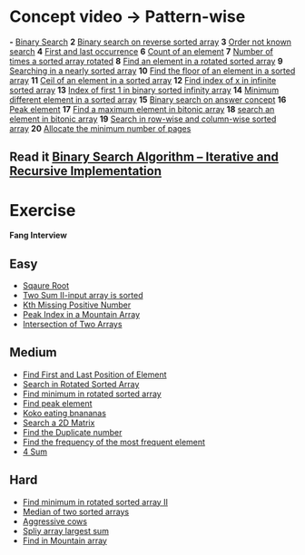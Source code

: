 # Concept video -> Pattern-wise

**-**  [Binary Search](https://youtu.be/QNGL_t_o_QA?si=XYF6nZ_LfKbGJcvM)
**2** [Binary search on reverse sorted array](https://youtu.be/YbkELwnGRdo?si=HEN-WArlct2A-1s9)
**3** [Order not known search](https://youtu.be/gY2b-Q6wDEM?si=K1Eo9mgsRo9-yXOC)
**4** [First and last occurrence](https://youtu.be/zr_AoTxzn0Y?si=VU9hovNMv5fPkd5C)
**6** [Count of an element](https://youtu.be/Ru_HhBFV3Xo?si=py6z9xlQsrMiouJw)
**7** [Number of times a sorted array rotated](https://youtu.be/4WmTRFZilj8?si=n2XZNESUyz0W74-s)
**8** [Find an element in a rotated sorted array](https://youtu.be/Id-DdcWb5AU?si=gNDlo0DRw2U-8jT3)
**9** [Searching in a nearly sorted array](https://youtu.be/W3-KgsCVH1U?si=-NF5j0IBnvsT98po)
**10** [Find the floor of an element in a sorted array](https://youtu.be/5cx0xerA8XY?si=hdvG3g_Yf7U7u6Dk)
**11** [Ceil of an element in a sorted array](https://youtu.be/uiz0IxPCUeU?si=0ZhCdnOZ0TsL-kbF)
**12** [Find index of x in infinite sorted array](https://youtu.be/FzvK5uuaki8?si=Y1P3dKhfk26diw4t)
**13** [Index of first 1 in binary sorted infinity array](https://youtu.be/8x6dmO6XW8k?si=EnUSjNuXnphZxo_m0)
**14** [Minimum different element in a sorted array](https://youtu.be/3RhGdmoF_ac?si=2g9B2zZoPLh8PXQ6)
**15** [Binary search on answer concept](https://youtu.be/IZP_8-JZqhM?si=qNbWR97zwH23CqXq)
**16** [Peak element](https://youtu.be/OINnBJTRrMU?si=nrPQQ2WBhySEs8EU)
**17** [Find a maximum element in bitonic array](https://youtu.be/BrrZL1RDMwc?si=taJgd5-Wlhvk1zta)
**18** [search an element in bitonic array](https://youtu.be/IjaP8qt1IYI?si=vrqNVUAfM_osbCeW)
**19** [Search in row-wise and column-wise sorted array](https://youtu.be/VS0BcOiKaGI?si=OZOyutPCKx6bck8D)
**20** [Allocate the minimum number of pages](https://youtu.be/2JSQIhPcHQg?si=HPPBiYOYq-cpFmXV)





## **Read it** [Binary Search Algorithm – Iterative and Recursive Implementation](https://www.geeksforgeeks.org/binary-search/?ref=header_search)

# Exercise
**Fang Interview** 
## Easy
- [Sqaure Root](https://leetcode.com/problems/sqrtx/)
- [Two Sum II-input array is sorted](https://leetcode.com/problems/two-sum-ii-input-array-is-sorted/)
- [Kth Missing Positive Number](https://leetcode.com/problems/kth-missing-positive-number/)
- [Peak Index in a Mountain Array](https://leetcode.com/problems/peak-index-in-a-mountain-array/)
- [Intersection of Two Arrays](https://leetcode.com/problems/intersection-of-two-arrays/)

## Medium
- [Find First and Last Position of Element](https://leetcode.com/problems/find-first-and-last-position-of-element-in-sorted-array/)
- [Search in Rotated Sorted Array](https://leetcode.com/problems/search-in-rotated-sorted-array/)
- [Find minimum in rotated sorted array](https://leetcode.com/problems/find-minimum-in-rotated-sorted-array/)
- [Find peak element](https://leetcode.com/problems/find-peak-element/)
- [Koko eating bnananas](https://leetcode.com/problems/koko-eating-bananas/)
- [Search a 2D Matrix](https://leetcode.com/problems/search-a-2d-matrix/)
- [Find the Duplicate number](https://leetcode.com/problems/find-the-duplicate-number/)
- [Find the frequency of the most frequent element](https://leetcode.com/problems/frequency-of-the-most-frequent-element/)
- [4 Sum](https://leetcode.com/problems/4sum/)

## Hard
- [Find minimum in rotated sorted array II](https://leetcode.com/problems/find-minimum-in-rotated-sorted-array-ii/)
- [Median of two sorted arrays](https://leetcode.com/problems/median-of-two-sorted-arrays/)
- [Aggressive cows](https://www.geeksforgeeks.org/problems/aggressive-cows/1)
- [Spliy array largest sum](https://leetcode.com/problems/split-array-largest-sum/)
- [Find in Mountain array](https://leetcode.com/problems/find-in-mountain-array/)
